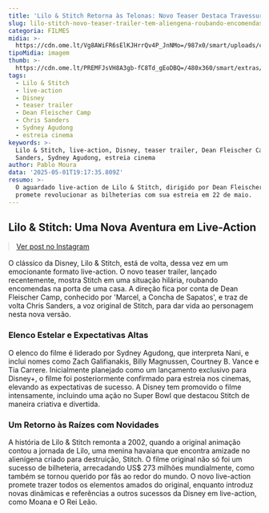 ```yaml
---
title: 'Lilo & Stitch Retorna às Telonas: Novo Teaser Destaca Travessuras de Stitch'
slug: lilo-stitch-novo-teaser-trailer-tem-aliengena-roubando-encomendas-assista
categoria: FILMES
midia: >-
  https://cdn.ome.lt/Vg8AWiFR6sElKJHrrQv4P_JnNMo=/987x0/smart/uploads/conteudo/fotos/lilo-stitch-capa-2_lejj9N4.png
tipoMidia: imagem
thumb: >-
  https://cdn.ome.lt/PREMFJsVH8A3gb-fC8Td_gEoDBQ=/480x360/smart/extras/conteudos/lilo-e-stitch_1zGmtUU.jpg
tags:
  - Lilo & Stitch
  - live-action
  - Disney
  - teaser trailer
  - Dean Fleischer Camp
  - Chris Sanders
  - Sydney Agudong
  - estreia cinema
keywords: >-
  Lilo & Stitch, live-action, Disney, teaser trailer, Dean Fleischer Camp, Chris
  Sanders, Sydney Agudong, estreia cinema
author: Pablo Moura
data: '2025-05-01T19:17:35.809Z'
resumo: >-
  O aguardado live-action de Lilo & Stitch, dirigido por Dean Fleischer Camp,
  promete revolucionar as bilheterias com sua estreia em 22 de maio.
---
```


## Lilo & Stitch: Uma Nova Aventura em Live-Action

<blockquote class="instagram-media" data-instgrm-permalink="https://www.instagram.com/reel/DJHlnbDpHSc/" data-instgrm-version="14" style="width:100%; max-width:540px; margin:1rem auto;"><a href="https://www.instagram.com/reel/DJHlnbDpHSc/">Ver post no Instagram</a></blockquote>

O clássico da Disney, Lilo & Stitch, está de volta, dessa vez em um emocionante formato live-action. O novo teaser trailer, lançado recentemente, mostra Stitch em uma situação hilária, roubando encomendas na porta de uma casa. A direção fica por conta de Dean Fleischer Camp, conhecido por 'Marcel, a Concha de Sapatos', e traz de volta Chris Sanders, a voz original de Stitch, para dar vida ao personagem nesta nova versão.

### Elenco Estelar e Expectativas Altas

O elenco do filme é liderado por Sydney Agudong, que interpreta Nani, e inclui nomes como Zach Galifianakis, Billy Magnussen, Courtney B. Vance e Tia Carrere. Inicialmente planejado como um lançamento exclusivo para Disney+, o filme foi posteriormente confirmado para estreia nos cinemas, elevando as expectativas de sucesso. A Disney tem promovido o filme intensamente, incluindo uma ação no Super Bowl que destacou Stitch de maneira criativa e divertida.

### Um Retorno às Raízes com Novidades

A história de Lilo & Stitch remonta a 2002, quando a original animação contou a jornada de Lilo, uma menina havaiana que encontra amizade no alienígena criado para destruição, Stitch. O filme original não só foi um sucesso de bilheteria, arrecadando US$ 273 milhões mundialmente, como também se tornou querido por fãs ao redor do mundo. O novo live-action promete trazer todos os elementos amados do original, enquanto introduz novas dinâmicas e referências a outros sucessos da Disney em live-action, como Moana e O Rei Leão.
